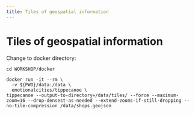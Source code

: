 ```yaml
---
title: Tiles of geospatial information
---
```


# Tiles of geospatial information

Change to docker directory:

```
cd WORKSHOP/docker
```


```
docker run -it --rm \
  -v ${PWD}/data:/data \
  emotionalcities/tippecanoe \
tippecanoe --output-to-directory=/data/tiles/ --force --maximum-zoom=16 --drop-densest-as-needed --extend-zooms-if-still-dropping --no-tile-compression /data/shops.geojson
```